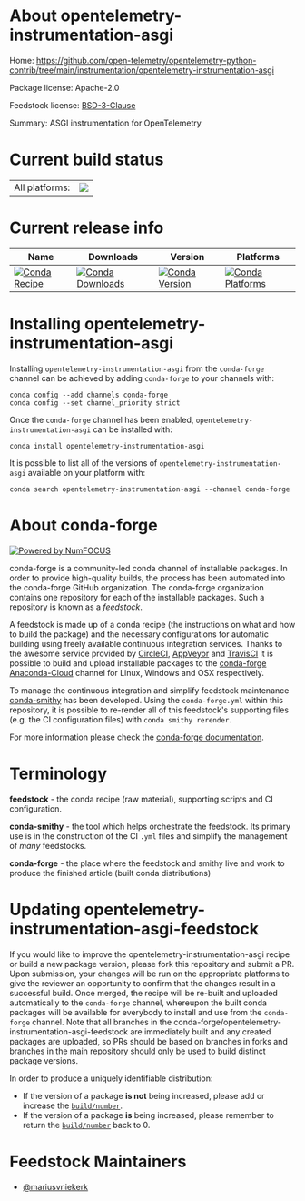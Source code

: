 About opentelemetry-instrumentation-asgi
========================================

Home: https://github.com/open-telemetry/opentelemetry-python-contrib/tree/main/instrumentation/opentelemetry-instrumentation-asgi

Package license: Apache-2.0

Feedstock license: [BSD-3-Clause](https://github.com/conda-forge/opentelemetry-instrumentation-asgi-feedstock/blob/master/LICENSE.txt)

Summary: ASGI instrumentation for OpenTelemetry

Current build status
====================


<table><tr><td>All platforms:</td>
    <td>
      <a href="https://dev.azure.com/conda-forge/feedstock-builds/_build/latest?definitionId=13871&branchName=master">
        <img src="https://dev.azure.com/conda-forge/feedstock-builds/_apis/build/status/opentelemetry-instrumentation-asgi-feedstock?branchName=master">
      </a>
    </td>
  </tr>
</table>

Current release info
====================

| Name | Downloads | Version | Platforms |
| --- | --- | --- | --- |
| [![Conda Recipe](https://img.shields.io/badge/recipe-opentelemetry--instrumentation--asgi-green.svg)](https://anaconda.org/conda-forge/opentelemetry-instrumentation-asgi) | [![Conda Downloads](https://img.shields.io/conda/dn/conda-forge/opentelemetry-instrumentation-asgi.svg)](https://anaconda.org/conda-forge/opentelemetry-instrumentation-asgi) | [![Conda Version](https://img.shields.io/conda/vn/conda-forge/opentelemetry-instrumentation-asgi.svg)](https://anaconda.org/conda-forge/opentelemetry-instrumentation-asgi) | [![Conda Platforms](https://img.shields.io/conda/pn/conda-forge/opentelemetry-instrumentation-asgi.svg)](https://anaconda.org/conda-forge/opentelemetry-instrumentation-asgi) |

Installing opentelemetry-instrumentation-asgi
=============================================

Installing `opentelemetry-instrumentation-asgi` from the `conda-forge` channel can be achieved by adding `conda-forge` to your channels with:

```
conda config --add channels conda-forge
conda config --set channel_priority strict
```

Once the `conda-forge` channel has been enabled, `opentelemetry-instrumentation-asgi` can be installed with:

```
conda install opentelemetry-instrumentation-asgi
```

It is possible to list all of the versions of `opentelemetry-instrumentation-asgi` available on your platform with:

```
conda search opentelemetry-instrumentation-asgi --channel conda-forge
```


About conda-forge
=================

[![Powered by
NumFOCUS](https://img.shields.io/badge/powered%20by-NumFOCUS-orange.svg?style=flat&colorA=E1523D&colorB=007D8A)](https://numfocus.org)

conda-forge is a community-led conda channel of installable packages.
In order to provide high-quality builds, the process has been automated into the
conda-forge GitHub organization. The conda-forge organization contains one repository
for each of the installable packages. Such a repository is known as a *feedstock*.

A feedstock is made up of a conda recipe (the instructions on what and how to build
the package) and the necessary configurations for automatic building using freely
available continuous integration services. Thanks to the awesome service provided by
[CircleCI](https://circleci.com/), [AppVeyor](https://www.appveyor.com/)
and [TravisCI](https://travis-ci.com/) it is possible to build and upload installable
packages to the [conda-forge](https://anaconda.org/conda-forge)
[Anaconda-Cloud](https://anaconda.org/) channel for Linux, Windows and OSX respectively.

To manage the continuous integration and simplify feedstock maintenance
[conda-smithy](https://github.com/conda-forge/conda-smithy) has been developed.
Using the ``conda-forge.yml`` within this repository, it is possible to re-render all of
this feedstock's supporting files (e.g. the CI configuration files) with ``conda smithy rerender``.

For more information please check the [conda-forge documentation](https://conda-forge.org/docs/).

Terminology
===========

**feedstock** - the conda recipe (raw material), supporting scripts and CI configuration.

**conda-smithy** - the tool which helps orchestrate the feedstock.
                   Its primary use is in the construction of the CI ``.yml`` files
                   and simplify the management of *many* feedstocks.

**conda-forge** - the place where the feedstock and smithy live and work to
                  produce the finished article (built conda distributions)


Updating opentelemetry-instrumentation-asgi-feedstock
=====================================================

If you would like to improve the opentelemetry-instrumentation-asgi recipe or build a new
package version, please fork this repository and submit a PR. Upon submission,
your changes will be run on the appropriate platforms to give the reviewer an
opportunity to confirm that the changes result in a successful build. Once
merged, the recipe will be re-built and uploaded automatically to the
`conda-forge` channel, whereupon the built conda packages will be available for
everybody to install and use from the `conda-forge` channel.
Note that all branches in the conda-forge/opentelemetry-instrumentation-asgi-feedstock are
immediately built and any created packages are uploaded, so PRs should be based
on branches in forks and branches in the main repository should only be used to
build distinct package versions.

In order to produce a uniquely identifiable distribution:
 * If the version of a package **is not** being increased, please add or increase
   the [``build/number``](https://docs.conda.io/projects/conda-build/en/latest/resources/define-metadata.html#build-number-and-string).
 * If the version of a package **is** being increased, please remember to return
   the [``build/number``](https://docs.conda.io/projects/conda-build/en/latest/resources/define-metadata.html#build-number-and-string)
   back to 0.

Feedstock Maintainers
=====================

* [@mariusvniekerk](https://github.com/mariusvniekerk/)

